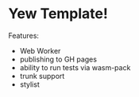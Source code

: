 # Yew Template!

Features:
  - Web Worker
  - publishing to GH pages
  - ability to run tests via wasm-pack
  - trunk support
  - stylist 


